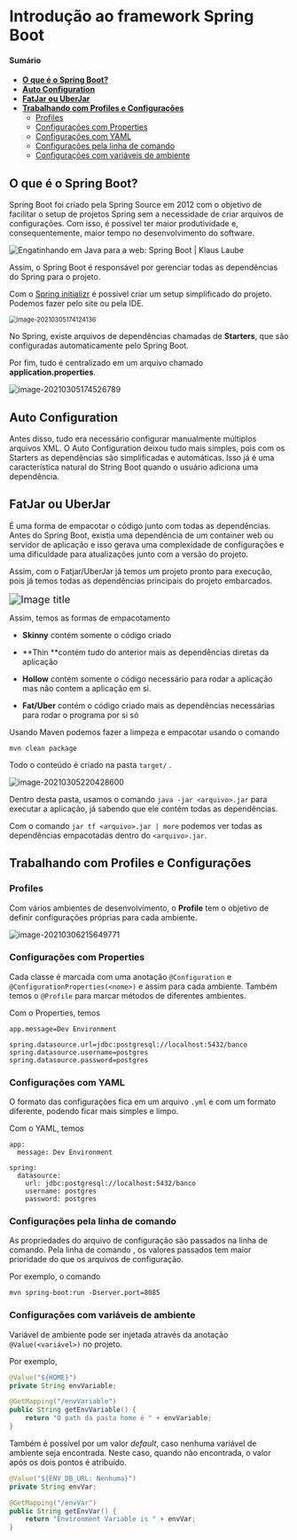 # Introdução ao framework Spring Boot

#### Sumário

- **[O que é o Spring Boot?](#introducao)**
- **[Auto Configuration](#auto-configuration)**
- **[FatJar ou UberJar](#fatjar-uberjar)**
- **[Trabalhando com Profiles e Configurações ](#trabalhando-com-profiles-e-configurações)**
  - [Profiles](#profiles)
  - [Configurações com Properties](#properties)
  - [Configurações com YAML](#yaml)
  - [Configurações pela linha de comando](#config-pela-linha-de-comando)
  - [Configurações com variáveis de ambiente](#config-com-var-de-ambiente)

## O que é o Spring Boot? <a name="introducao"></a>

Spring Boot foi criado pela Spring Source em 2012 com o objetivo de facilitar o setup de projetos Spring sem a necessidade de criar arquivos de configurações. Com isso, é possível ter maior produtividade e, consequentemente, maior tempo no desenvolvimento  do software.

![Engatinhando em Java para a web: Spring Boot | Klaus Laube](../attachments/spring-hierarchy.png)

Assim, o Spring Boot é responsável por gerenciar todas as dependências do Spring para o projeto.

Com o [Spring initializr](https://start.spring.io/) é possível criar um setup simplificado do projeto. Podemos fazer pelo site ou pela IDE. 

<img src="../attachments/image-20210305174124136.png" alt="image-20210305174124136" style="zoom:80%;" />

No Spring, existe arquivos de dependências chamadas de **Starters**, que são configuradas automaticamente pelo Spring Boot.

Por fim, tudo é centralizado em um arquivo chamado **application.properties**.

![image-20210305174526789](../attachments/image-20210305174526789.png)

## Auto Configuration <a name="auto-configuration"></a>

Antes disso, tudo era necessário configurar manualmente múltiplos arquivos XML. O Auto Configuration deixou tudo mais simples, pois com os Starters as dependências são simplificadas e automáticas. Isso já é uma característica natural do String Boot quando o usuário adiciona uma dependência.

## FatJar ou UberJar <a name="fatjar-uberjar"></a>

É uma forma de empacotar o código junto com todas as dependências. Antes do Spring Boot, existia uma dependência de um container web ou servidor de aplicação e isso gerava uma complexidade de configurações e uma dificuldade para atualizações junto com a versão do projeto.

Assim, com o Fatjar/UberJar já temos um projeto pronto para execução, pois já temos todas as dependências principais do projeto embarcados.

<img src="../attachments/The-Skinny-on-Fat-Thin-Hollow-and-Uber-300x225.png" alt="Image title" style="zoom:130%;" />

Assim, temos as formas de empacotamento

- **Skinny** contém somente o código criado

- **Thin **contém tudo do anterior mais as dependências diretas da aplicação 

- **Hollow**  contém somente o código necessário para rodar a aplicação mas não contem a aplicação em si.

- **Fat/Uber** contém o código criado mais as dependências necessárias para rodar o programa por si só

Usando Maven podemos fazer a limpeza e empacotar usando o comando

```
mvn clean package
```

Todo o conteúdo é criado na pasta `target/` . 

![image-20210305220428600](../attachments/image-20210305220428600.png)

Dentro desta pasta, usamos o comando `java -jar <arquivo>.jar` para executar a aplicação, já sabendo que ele contém todas as dependências.

Com o comando `jar tf <arquivo>.jar | more` podemos ver todas as dependências empacotadas dentro do `<arquivo>.jar`.

## Trabalhando com Profiles e Configurações <a name="trabalhando-com-profiles-e-configurações"></a>

### Profiles <a name="profiles"></a>

Com vários ambientes de desenvolvimento, o **Profile** tem o objetivo de definir configurações próprias para cada ambiente.

![image-20210306215649771](../attachments/image-20210306215649771.png)

### Configurações com Properties <a name="properties"></a>

Cada classe é marcada com uma anotação `@Configuration` e `@ConfigurationProperties(<nome>)` e assim para cada ambiente. Também temos o `@Profile` para marcar métodos de diferentes ambientes.

Com o Properties,  temos

```
app.message=Dev Environment

spring.datasource.url=jdbc:postgresql://localhost:5432/banco
spring.datasource.username=postgres
spring.datasource.password=postgres
```

### Configurações com YAML <a name="yaml"></a>

O formato das configurações fica em um arquivo `.yml` e com um formato diferente, podendo ficar mais simples e limpo.

Com o YAML, temos

```
app:
  message: Dev Environment

spring:
  datasource:
    url: jdbc:postgresql://localhost:5432/banco
    username: postgres
    password: postgres
```

### Configurações pela linha de comando <a name="config-pela-linha-de-comando"></a>

As propriedades do arquivo de configuração são passados na linha de comando. Pela linha de comando , os valores passados tem maior prioridade do que os arquivos de configuração.

Por exemplo, o comando

```
mvn spring-boot:run -Dserver.port=8085
```

### Configurações com variáveis de ambiente <a name="config-com-var-de-ambiente"></a>

Variável de ambiente pode ser injetada através da anotação `@Value(<variável>)` no projeto. 

Por exemplo, 

```java
@Value("${HOME}")
private String envVariable;

@GetMapping("/envVariable")
public String getEnvVariable() {
    return "O path da pasta home é " + envVariable;
}
```

Também é possível por um valor *default*, caso nenhuma variável de ambiente seja encontrada. Neste caso, quando não encontrada, o valor após os dois pontos é atribuído.

```java
@Value("${ENV_DB_URL: Nenhuma}")
private String envVar;

@GetMapping("/envVar")
public String getEnvVar() {
    return "Environment Variable is " + envVar;
}
```